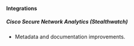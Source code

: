 
#### Integrations

##### Cisco Secure Network Analytics (Stealthwatch)

- Metadata and documentation improvements.
